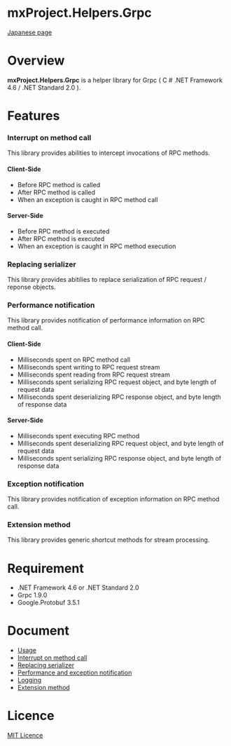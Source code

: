 # mxProject.Helpers.Grpc #

[Japanese page](README.md)

# Overview #

**mxProject.Helpers.Grpc** is a helper library for Grpc ( C # .NET Framework 4.6 / .NET Standard 2.0 ).

# Features #

### Interrupt on method call ###

This library provides abilities to intercept invocations of RPC methods.

#### Client-Side ####
* Before RPC method is called
* After RPC method is called
* When an exception is caught in RPC method call

#### Server-Side ####
* Before RPC method is executed
* After RPC method is executed
* When an exception is caught in RPC method execution
 
### Replacing serializer ###

This library provides abitilies to replace serialization of RPC request / reponse objects.

### Performance notification ###

This library provides notification of performance information on RPC method call.

#### Client-Side ####
* Milliseconds spent on RPC method call
* Milliseconds spent writing to RPC request stream
* Milliseconds spent reading from RPC request stream
* Milliseconds spent serializing RPC request object, and byte length of request data
* Milliseconds spent deserializing RPC response object, and byte length of response data

#### Server-Side ####
* Milliseconds spent executing RPC method
* Milliseconds spent deserializing RPC request object, and byte length of request data
* Milliseconds spent serializing RPC response object, and byte length of response data

### Exception notification ###

This library provides notification of exception information on RPC method call.

### Extension method ###

This library provides generic shortcut methods for stream processing.

# Requirement #

* .NET Framework 4.6 or .NET Standard 2.0
* Grpc 1.9.0
* Google.Protobuf 3.5.1

# Document #

* [Usage](/document/usage.en-us.md)
* [Interrupt on method call](/document/interception.en-us.md)
* [Replacing serializer](/document/serialization.en-us.md)
* [Performance and exception notification](/document/notification.en-us.md)
* [Logging](/document/logging.en-us.md)
* [Extension method](/document/extensions.en-us.md)

# Licence #

[MIT Licence](http://opensource.org/licenses/mit-license.php)
